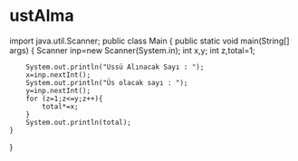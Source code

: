 # ustAlma


import java.util.Scanner;
public class Main {
    public static void main(String[] args) {
        Scanner inp=new Scanner(System.in);
        int x,y;
        int z,total=1;

        System.out.println("Üssü Alınacak Sayı : ");
        x=inp.nextInt();
        System.out.println("Üs olacak sayı : ");
        y=inp.nextInt();
        for (z=1;z<=y;z++){
            total*=x;
        }
        System.out.println(total);
    }
}
